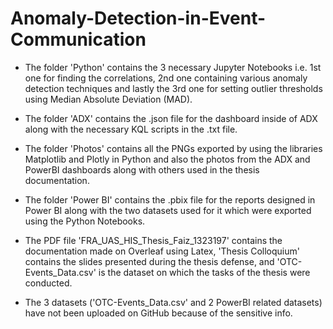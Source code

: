 # Anomaly-Detection-in-Event-Communication

* The folder 'Python' contains the 3 necessary Jupyter Notebooks i.e. 1st one for finding the correlations, 2nd one containing various anomaly detection techniques and lastly the 3rd one for setting outlier thresholds using Median Absolute Deviation (MAD).

* The folder 'ADX' contains the .json file for the dashboard inside of ADX along with the necessary KQL scripts in the .txt file.

* The folder 'Photos' contains all the PNGs exported by using the libraries Matplotlib and Plotly in Python and also the photos from the ADX and PowerBI dashboards along with others used in the thesis documentation.

* The folder 'Power BI' contains the .pbix file for the reports designed in Power BI along with the two datasets used for it which were exported using the Python Notebooks.

* The PDF file 'FRA_UAS_HIS_Thesis_Faiz_1323197' contains the documentation made on Overleaf using Latex, 'Thesis Colloquium' contains the slides presented during the thesis defense, and 'OTC-Events_Data.csv' is the dataset on which the tasks of the thesis were conducted.

* The 3 datasets ('OTC-Events_Data.csv' and 2 PowerBI related datasets) have not been uploaded on GitHub because of the sensitive info.
